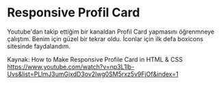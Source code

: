# Responsive Profil Card 

Youtube'dan takip ettiğim bir kanaldan Profil Card yapmasını öğrenmneye çalıştım. Benim için güzel bir tekrar oldu. İconlar için ilk defa boxicons sitesinde faydalandım.


Kaynak:
How to Make Responsive Profile Card in HTML & CSS
https://www.youtube.com/watch?v=np3L1lb-Uvs&list=PLImJ3umGjxdD3ov2lwg0SM5rxz5v9FjOf&index=1
